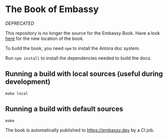 # The Book of Embassy

*DEPRECATED*

This repository is no longer the source for the Embassy Book. Have a look [here](https://github.com/embassy-rs/embassy/tree/main/docs) for the new location of the book.

To build the book, you need `npm` to install the Antora doc system. 

Run `npm install` to install the dependencies needed to build the docs.

## Running a build with local sources (useful during development)

```
make local
```

## Running a build with default sources

```
make
```

The book is automatically published to https://embassy.dev by a CI job.


